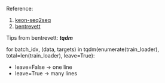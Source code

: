 Reference:
1. [keon-seq2seq](https://github.com/keon/seq2seq)
2. [bentrevett](https://github.com/bentrevett/pytorch-seq2seq)

Tips from bentrevett:
 ***tqdm***

for batch_idx, (data, targets) in tqdm(enumerate(train_loader), total=len(train_loader), leave=True):
- leave=False -> one line
- leave=True  -> many lines